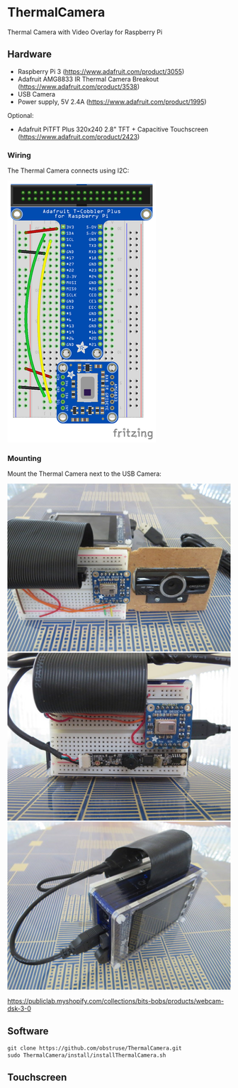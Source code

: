 # ThermalCamera
Thermal Camera with Video Overlay for Raspberry Pi

## Hardware
- Raspberry Pi 3 (https://www.adafruit.com/product/3055)
- Adafruit AMG8833 IR Thermal Camera Breakout (https://www.adafruit.com/product/3538)
- USB Camera
- Power supply, 5V 2.4A (https://www.adafruit.com/product/1995)

Optional:
- Adafruit PiTFT Plus 320x240 2.8" TFT + Capacitive Touchscreen (https://www.adafruit.com/product/2423)

### Wiring
The Thermal Camera connects using I2C:

![Wiring](/Images/wiring.png)

### Mounting
Mount the Thermal Camera next to the USB Camera:

![Mounting](Images/IMG_0788-3.JPG)
![Bare USB Camera](Images/IMG_0789-3.JPG)
![Camera](Images/IMG_0791-3.JPG)

https://publiclab.myshopify.com/collections/bits-bobs/products/webcam-dsk-3-0

## Software

```
git clone https://github.com/obstruse/ThermalCamera.git
sudo ThermalCamera/install/installThermalCamera.sh
```
## Touchscreen
